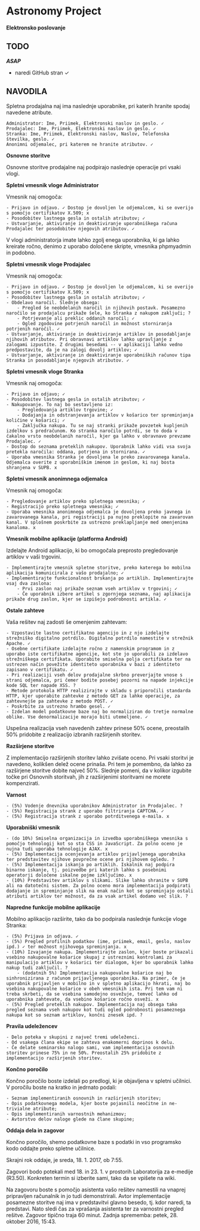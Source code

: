 # Astronomy Project
**Elektronsko poslovanje**

## TODO

***ASAP***
- naredi GitHub stran ✓

## NAVODILA

Spletna prodajalna naj ima naslednje uporabnike, pri katerih hranite spodaj navedene atribute.

    Administrator: Ime, Priimek, Elektronski naslov in geslo. ✓
    Prodajalec: Ime, Priimek, Elektronski naslov in geslo. ✓
    Stranka: Ime, Priimek, Elektronski naslov, Naslov, Telefonska številka, geslo. ✓
    Anonimni odjemalec, pri katerem ne hranite atributov. ✓

**Osnovne storitve**

Osnovne storitve prodajalne naj podpirajo naslednje operacije pri vsaki vlogi.

**Spletni vmesnik vloge Administrator**

Vmesnik naj omogoča:

    - Prijavo in odjavo. ✓ Dostop je dovoljen le odjemalcem, ki se overijo s pomočjo certifikatov X.509; x
    - Posodobitev lastnega gesla in ostalih atributov; ✓
    - Ustvarjanje, aktiviranje in deaktiviranje uporabniškega računa Prodajalec ter posodobitev njegovih atributov. ✓

V vlogi administratorja imate lahko zgolj enega uporabnika, ki ga lahko kreirate ročno, denimo z uporabo določene skripte, vmesnika phpmyadmin in podobno.

**Spletni vmesnik vloge Prodajalec**

Vmesnik naj omogoča:

    - Prijavo in odjavo. ✓ Dostop je dovoljen le odjemalcem, ki se overijo s pomočjo certifikatov X.509; x
    - Posodobitev lastnega gesla in ostalih atributov; ✓
    - Obdelavo naročil. Slednje obsega:
        - Pregled še neobdelanih naročil in njihovih postavk. Posamezno naročilo se prodajalcu prikaže šele, ko Stranka z nakupom zaključi; ?
        - Potrjevanje ali preklic oddanih naročil; ✓
        - Ogled zgodovine potrjenih naročil in možnost storniranja potrjenih naročil. ✓
    - Ustvarjanje, aktiviranje in deaktiviranje artiklov in posodabljanje njihovih atributov. Pri obravnavi artiklov lahko upravljanje z zalogami izpustite. Z drugimi besedami -- v aplikaciji lahko vedno predpostavite, da je na zalogi dovolj artiklov; ✓
    - Ustvarjanje, aktiviranje in deaktiviranje uporabniških računov tipa Stranka in posodabljanje njegovih atributov. ✓

**Spletni vmesnik vloge Stranka**

Vmesnik naj omogoča:

    - Prijavo in odjavo; ✓
    - Posodobitev lastnega gesla in ostalih atributov; ✓
    - Nakupovanje. To naj bo sestavljeno iz:
        - Pregledovanja artiklov trgovine; ✓
        - Dodajanja in odstranjevanja artiklov v košarico ter spreminjanja količine v košarici; ✓
        - Zaključka nakupa. Tu se naj stranki prikaže povzetek kupljenih izdelkov s predračunom. Ko stranka naročilo potrdi, se to doda v čakalno vrsto neobdelanih naročil, kjer ga lahko v obravnavo prevzame Prodajalec. ✓
    - Dostop do seznama preteklih nakupov. Uporabnik lahko vidi vsa svoja pretekla naročila: oddana, potrjena in stornirana. ✓
    - Uporaba vmesnika Stranka je dovoljena le preko zavarovanega kanala. Odjemalca overite z uporabniškim imenom in geslom, ki naj bosta shranjena v SUPB. x

**Spletni vmesnik anonimnega odjemalca**

Vmesnik naj omogoča:

    - Pregledovanje artiklov preko spletnega vmesnika; ✓
    - Registracijo preko spletnega vmesnika; ✓
    - Uporaba vmesnika anonimnega odjemalca je dovoljena preko javnega in zavarovanega kanala, pri registraciji pa nujno preklopite na zavarovan kanal. V splošnem poskrbite za ustrezno preklapljanje med omenjenima kanaloma. x

**Vmesnik mobilne aplikacije (platforma Android)**

Izdelajte Android aplikacijo, ki bo omogočala preprosto pregledovanje artiklov v vaši trgovini.

    - Implementirajte vmesnik spletne storitve, preko katerega bo mobilna aplikacija komunicirala z vašo prodajalno; ✓
    - Implementirajte funkcionalnost brskanja po artiklih. Implementirajte vsaj dva zaslona:
        - Prvi zaslon naj prikaže seznam vseh artiklov v trgovini; ✓
        - Če uporabnik izbere artikel s zgornjega seznama, naj aplikacija prikaže drug zaslon, kjer se izpišejo podrobnosti artikla. ✓

**Ostale zahteve**

Vaša rešitev naj zadosti še omenjenim zahtevam:

    - Vzpostavite lastno certifikatno agencijo in z njo izdelajte strežniško digitalno potrdilo. Digitalno potrdilo namestite v strežnik Apache. ✓
    - Osebne certifikate izdelajte ročno z namenskim programom in z uporabo iste certifikatne agencije, kot ste jo uporabili za izdelavo strežniškega certifikata. Uporabite smiselna polja certifikata ter na ustrezen način povežite identiteto uporabnika v bazi z identiteto zapisano v certifikatu. ✓
    - Pri realizaciji vseh delov prodajalne skrbno preverjajte vnose s strani odjemalca, pri čemer bodite posebej pozorni na napade injekcije kode SQL ter napade XSS. ?
    - Metode protokola HTTP realizirajte v skladu s priporočili standarda HTTP, kjer uporabite zahtevke z metodo GET za lahke operacije, za zahtevnejše pa zahtevke z metodo POST. ✓
    - Poskrbite za ustrezno hrambo gesel. ✓
    - Izdelan model podatkovne baze naj bo normaliziran do tretje normalne oblike. Vse denormalizacije morajo biti utemeljene. ✓

Uspešna realizacija vseh navedenih zahtev prinese 50% ocene, preostalih 50% pridobite z realizacijo izbranih razširjenih storitev.

**Razširjene storitve**

Z implementacijo razširjenih storitev lahko zvišate oceno. Pri vsaki storitvi je navedeno, kolikšen delež ocene prinaša. Pri tem je pomembno, da lahko za razširjene storitve dobite največ 50%. Slednje pomeni, da v kolikor izgubite točke pri Osnovnih storitvah, jih z razširjenimi storitvami ne morete kompenzirati.

**Varnost**

    - (5%) Vodenje dnevnika uporabnikov Administrator in Prodajalec. ?
    - (5%) Registracija strank z uporabo filtriranja CAPTCHA. ✓
    - (5%) Registracija strank z uporabo potrditvenega e-maila. x

**Uporabniški vmesnik**

    - (do 10%) Smiselna organizacija in izvedba uporabniškega vmesnika s pomočjo tehnologij kot so sta CSS in JavaScript. Za polno oceno je nujna tudi uporaba tehnologije AJAX. x
    - (5%) Implementacija ocenjevanja artiklov prijavljenega uporabnika ter predstavitev njihove povprečne ocene pri njihovem ogledu. ?
    - (5%) Implementacija iskanja po artiklih. Iskalnik naj podpira binarno iskanje, tj. poizvedbe pri katerih lahko s posebnimi operatorji določene iskalne pojme izključimo. x
    - (10%) Predstavitev artiklov s slikami. Slike lahko shranite v SUPB ali na datotečni sistem. Za polno oceno mora implementacija podpirati dodajanje in spreminjanje slik na enak način kot se spreminjajo ostali atributi artiklov ter možnost, da za vsak artikel dodamo več slik. ?

**Napredne funkcije mobilne aplikacije**

Mobilno aplikacijo razširite, tako da bo podpirala naslednje funkcije vloge Stranka:

    - (5%) Prijava in odjava. ✓
    - (5%) Pregled profilnih podatkov (ime, priimek, email, geslo, naslov ipd.) ✓ ter možnost njihovega spreminjanja. x
    - (10%) Izvajanje nakupa. Implementirajte zaslon, kjer boste prikazali vsebino nakupovalne košarice skupaj z ustreznimi kontrolami za manipulacijo artiklov v košarici ter dialogom, kjer bo uporabnik lahko nakup tudi zaključil. ?
        - (dodatnih 5%) Implementacija nakupovalne košarice naj bo sinhronizirana z računom prijavljenega uporabnika. Na primer, če je uporabnik prijavljen v mobilno in v spletno aplikacijo hkrati, naj bo vsebina nakupovalne košarice v obeh vmesnikih ista. Pri tem vam ni treba skrbeti, da se vsebina samodejno osvežuje, temveč lahko od uporabnika zahtevate, da vsebino košarice ročno osveži. x
    - (5%) Pregled preteklih nakupov. Implementacija naj obsega tako pregled seznama vseh nakupov kot tudi ogled podrobnosti posameznega nakupa kot so seznam artiklov, končni znesek ipd. ?

**Pravila udeležencev**

    - Delo poteka v skupini z največ tremi udeleženci.
    - Od vsakega člana ekipe se zahteva enakomerni doprinos k delu.
    - Če delate seminarsko nalogo sami, vam implementacija osnovnih storitev prinese 75% in ne 50%. Preostalih 25% pridobite z implementacijo razširjenih storitev.

**Končno poročilo**

Končno poročilo boste izdelali po predlogi, ki je objavljena v spletni učilnici. V poročilu boste na kratko in jedrnato podali:

    - Seznam implementiranih osnovnih in razširjenih storitev;
    - Opis podatkovnega modela, kjer boste pojasnili neočitne in ne-trivialne atribute;
    - Opis implementiranih varnostnih mehanizmov;
    - Avtorstvo delov naloge glede na člane skupine;
    
**Oddaja dela in zagovor**

Končno poročilo, shemo podatkovne baze s podatki in vso programsko kodo oddajte preko spletne učilnice.

Skrajni rok oddaje, je sreda, 18. 1. 2017, ob 7:55.

Zagovori bodo potekali med 18. in 23. 1. v prostorih Laboratorija za e-medije (R3.50). Konkreten termin si izberite sami, tako da se vpišete na wiki.

Na zagovoru boste s pomočjo asistenta vašo rešitev namestili na vnaprej pripravljen računalnik in jo tudi demonstrirali.
Avtor implementacije posamezne storitve naj ima v predstavitvi glavno besedo, tj. kdor naredi, ta predstavi.
Nato sledi čas za vprašanja asistenta ter za varnostni pregled rešitve. Zagovor tipično traja 60 minut.
Zadnja sprememba: petek, 28. oktober 2016, 15:43.
